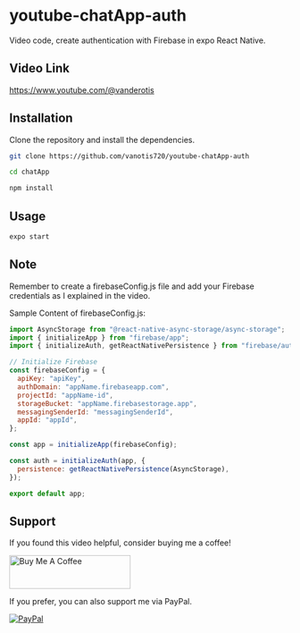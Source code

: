# youtube-chatApp-auth

Video code, create authentication with Firebase in expo React Native.

## Video Link

https://www.youtube.com/@vanderotis

## Installation

Clone the repository and install the dependencies.

```bash
git clone https://github.com/vanotis720/youtube-chatApp-auth
```

```bash
cd chatApp
```

```bash
npm install
```

## Usage

```bash
expo start
```

## Note

Remember to create a firebaseConfig.js file and add your Firebase credentials as I explained in the video.

Sample Content of firebaseConfig.js:

```javascript
import AsyncStorage from "@react-native-async-storage/async-storage";
import { initializeApp } from "firebase/app";
import { initializeAuth, getReactNativePersistence } from "firebase/auth";

// Initialize Firebase
const firebaseConfig = {
  apiKey: "apiKey",
  authDomain: "appName.firebaseapp.com",
  projectId: "appName-id",
  storageBucket: "appName.firebasestorage.app",
  messagingSenderId: "messagingSenderId",
  appId: "appId",
};

const app = initializeApp(firebaseConfig);

const auth = initializeAuth(app, {
  persistence: getReactNativePersistence(AsyncStorage),
});

export default app;
```

## Support

If you found this video helpful, consider buying me a coffee!

<a href="https://www.buymeacoffee.com/vanderotis" target="_blank"><img src="https://cdn.buymeacoffee.com/buttons/v2/default-yellow.png" alt="Buy Me A Coffee" style="height: 60px !important;width: 217px !important;" ></a>

If you prefer, you can also support me via PayPal.

[![PayPal](https://www.paypalobjects.com/webstatic/en_US/i/buttons/PP_logo_h_100x26.png)](https://paypal.me/vancodes)
